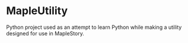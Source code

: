 # MapleUtility
 Python project used as an attempt to learn Python while making a utility designed for use in MapleStory.
